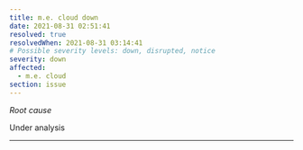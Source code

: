 ```yaml
---
title: m.e. cloud down
date: 2021-08-31 02:51:41
resolved: true
resolvedWhen: 2021-08-31 03:14:41
# Possible severity levels: down, disrupted, notice
severity: down
affected:
  - m.e. cloud
section: issue
---
```


*Root cause*

Under analysis

---


